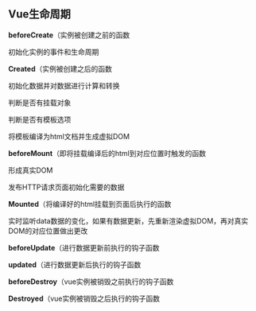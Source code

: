 ## Vue生命周期

**beforeCreate**（实例被创建之前的函数

初始化实例的事件和生命周期

**Created**（实例被创建之后的函数

初始化数据并对数据进行计算和转换

判断是否有挂载对象

判断是否有模板选项

将模板编译为html文档并生成虚拟DOM

**beforeMount**（即将挂载编译后的html到对应位置时触发的函数

形成真实DOM

发布HTTP请求页面初始化需要的数据

**Mounted**（将编译好的html挂载到页面后执行的函数

实时监听data数据的变化，如果有数据更新，先重新渲染虚拟DOM，再对真实DOM的对应位置做出更改

**beforeUpdate**（进行数据更新前执行的钩子函数

**updated**（进行数据更新后执行的钩子函数

**beforeDestroy**（vue实例被销毁之前执行的钩子函数

**Destroyed**（vue实例被销毁之后执行的钩子函数